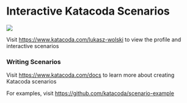 # Interactive Katacoda Scenarios

[![](http://shields.katacoda.com/katacoda/lukasz-wolski/count.svg)](https://www.katacoda.com/lukasz-wolski "Get your profile on Katacoda.com")

Visit https://www.katacoda.com/lukasz-wolski to view the profile and interactive scenarios

### Writing Scenarios
Visit https://www.katacoda.com/docs to learn more about creating Katacoda scenarios

For examples, visit https://github.com/katacoda/scenario-example
